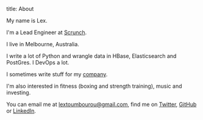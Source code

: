 title: About

My name is Lex.

I'm a Lead Engineer at [Scrunch](https://scrunch.com).

I live in Melbourne, Australia.

I write a lot of Python and wrangle data in HBase, Elasticsearch and PostGres. I DevOps a lot.

I sometimes write stuff for my [company](https://tech.scrunch.com/blog/author/lex/).

I'm also interested in fitness (boxing and strength training), music and investing.

You can email me at [lextoumbourou@gmail.com](mailto:lextoumbourou@gmail.com), find me on [Twitter](http://twitter.com/lexandstuff), [GitHub](http://github.com/lextoumbourou) or [LinkedIn](http://www.linkedin.com/in/lextoumbourou).
